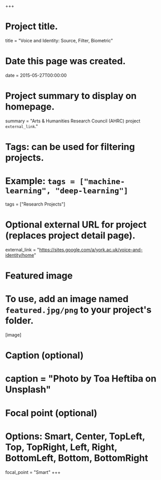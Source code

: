 +++
# Project title.
title = "Voice and Identity: Source, Filter, Biometric"

# Date this page was created.
date = 2015-05-27T00:00:00

# Project summary to display on homepage.
summary = "Arts & Humanities Research Council (AHRC) project `external_link`."

# Tags: can be used for filtering projects.
# Example: `tags = ["machine-learning", "deep-learning"]`
tags = ["Research Projects"]

# Optional external URL for project (replaces project detail page).
external_link = "https://sites.google.com/a/york.ac.uk/voice-and-identity/home"

# Featured image
# To use, add an image named `featured.jpg/png` to your project's folder. 
[image]
  # Caption (optional)
  # caption = "Photo by Toa Heftiba on Unsplash"

  # Focal point (optional)
  # Options: Smart, Center, TopLeft, Top, TopRight, Left, Right, BottomLeft, Bottom, BottomRight
  focal_point = "Smart"
+++
